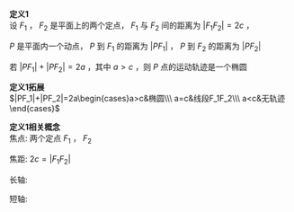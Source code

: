 **定义1**  
设 $F_1$ ， $F_2$ 是平面上的两个定点， $F_1$ 与 $F_2$ 间的距离为 $|F_1F_2|=2c$ ，  
  
$P$ 是平面内一个动点， $P$ 到 $F_1$ 的距离为 $|PF_1|$ ， $P$ 到 $F_2$ 的距离为 $|PF_2|$  
  
若 $|PF_1|+|PF_2|=2a$ ，其中 $a>c$ ，则 $P$ 点的运动轨迹是一个椭圆  
  
**定义1拓展**  
$|PF_1|+|PF_2|=2a\begin{cases}a>c&椭圆\\\ a=c&线段F_1F_2\\\ a<c&无轨迹\end{cases}$  
  
**定义1相关概念**  
焦点: 两个定点 $F_1$ ， $F_2$  
  
焦距: $2c=|F_1F_2|$  
  
长轴:  
  
短轴:  
